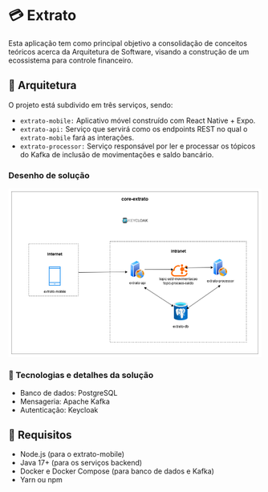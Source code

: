 # 💳 Extrato
Esta aplicação tem como principal objetivo a consolidação de conceitos teóricos acerca da Arquitetura de Software, visando a construção de um ecossistema para controle financeiro.

## 🔧 Arquitetura
O projeto está subdivido em três serviços, sendo:

- `extrato-mobile:` Aplicativo móvel construído com React Native + Expo.
- `extrato-api:` Serviço que servirá como os endpoints REST no qual o `extrato-mobile` fará as interações.
- `extrato-processor:` Serviço responsável por ler e processar os tópicos do Kafka de inclusão de movimentações e saldo bancário.

### Desenho de solução
![Desenho de arquitetura](documentos/arquitetura.v1.drawio.png "Desenho de arquitetura")

### 🧩 Tecnologias e detalhes da solução

- Banco de dados: PostgreSQL
- Mensageria: Apache Kafka
- Autenticação: Keycloak

## 🚀 Requisitos

- Node.js (para o extrato-mobile)
- Java 17+ (para os serviços backend)
- Docker e Docker Compose (para banco de dados e Kafka)
- Yarn ou npm
